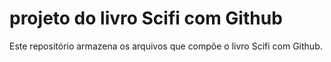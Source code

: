 # projeto do livro Scifi com Github

Este repositório armazena os arquivos que compõe o livro Scifi com Github.
